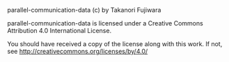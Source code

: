 parallel-communication-data (c) by Takanori Fujiwara

parallel-communication-data is licensed under a
Creative Commons Attribution 4.0 International License.

You should have received a copy of the license along with this
work. If not, see <http://creativecommons.org/licenses/by/4.0/>
